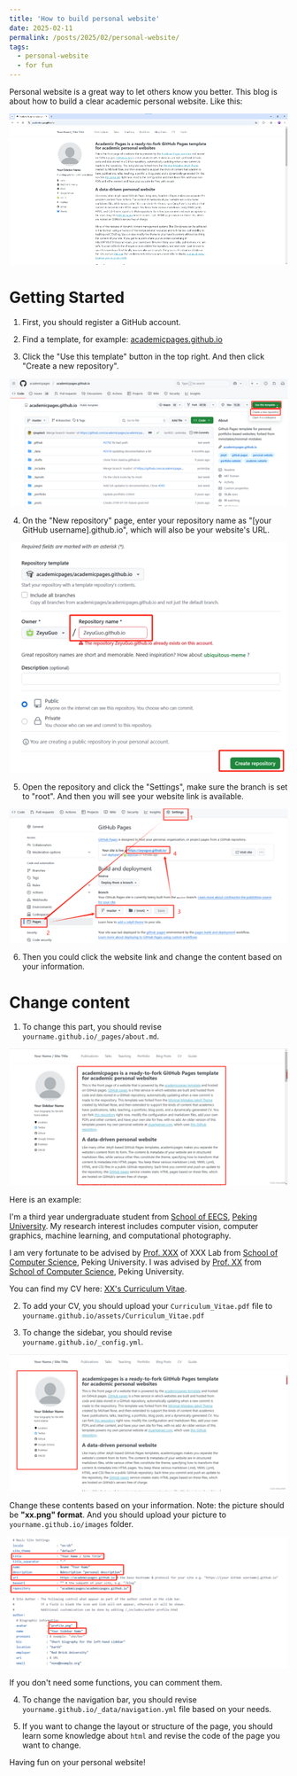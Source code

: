 ```yaml
---
title: 'How to build personal website'
date: 2025-02-11
permalink: /posts/2025/02/personal-website/
tags:
  - personal-website
  - for fun
---
```


Personal website is a great way to let others know you better. This blog is about how to build a clear academic personal website. Like this:

![alt text](./images/image.png)

# Getting Started

1. First, you should register a GitHub account.

2. Find a template, for example: [academicpages.github.io](https://github.com/academicpages/academicpages.github.io)

3. Click the "Use this template" button in the top right. And then click "Create a new repository".

![alt text](./images/1739244585576.png)

4. On the "New repository" page, enter your repository name as "[your GitHub username].github.io", which will also be your website's URL.

![alt text](./images/1739244672124.png)

5. Open the repository and click the "Settings", make sure the branch is set to "root". And then you will see your website link is available.

![alt text](./images/1739244840521.png)

6. Then you could click the website link and change the content based on your information.

# Change content

1. To change this part, you should revise `yourname.github.io/_pages/about.md`. 

![alt text](./images/image-1.png)

Here is an example:

I'm a third year undergraduate student from [School of EECS](https://eecs.pku.edu.cn/), [Peking University](https://www.pku.edu.cn/). My research interest includes computer vision, computer graphics, machine learning, and computational photography.

I am very fortunate to be advised by [Prof. XXX](https://www.XXX.com/) of XXX Lab from [School of Computer Science](https://cs.pku.edu.cn/), Peking University. I was advised by [Prof. XX](https://XXX.pku.edu.cn/) from [School of Computer Science](https://cs.pku.edu.cn/), Peking University.

You can find my CV here: [XX's Curriculum Vitae](../assets/Curriculum_Vitae.pdf).

2. To add your CV, you should upload your `Curriculum_Vitae.pdf` file to `yourname.github.io/assets/Curriculum_Vitae.pdf`

3. To change the sidebar, you should revise `yourname.github.io/_config.yml`.

![alt text](./images/image-2.png)

Change these contents based on your information. Note: the picture should be **"xx.png" format**. And you should upload your picture to `yourname.github.io/images` folder.

![alt text](./images/1739245494051.png)

If you don't need some functions, you can comment them.

4. To change the navigation bar, you should revise `yourname.github.io/_data/navigation.yml` file based on your needs.

5. If you want to change the layout or structure of the page, you should learn some knowledge about `html` and revise the code of the page you want to change.

Having fun on your personal website!
